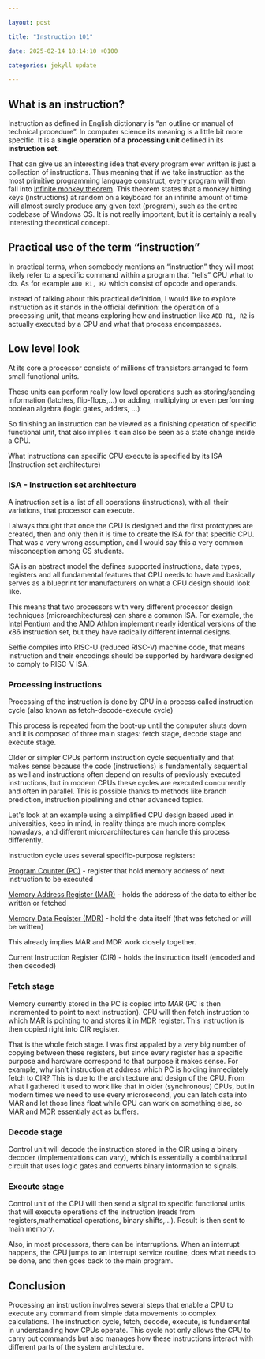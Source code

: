 ```yaml
---

layout: post

title: "Instruction 101"

date: 2025-02-14 18:14:10 +0100

categories: jekyll update

---
```

## What is an instruction?
  
Instruction as defined in English dictionary is “an outline or manual of technical procedure”. In computer science its meaning is a little bit more specific. It is a **single operation of a processing unit** defined in its **instruction set**.

That can give us an interesting idea that every program ever written is just a collection of instructions. Thus meaning that if we take instruction as the most primitive programming language construct, every program will then fall into [Infinite monkey theorem](https://en.wikipedia.org/wiki/Infinite_monkey_theorem). This theorem states that a monkey hitting keys (instructions) at random on a keyboard for an infinite amount of time will almost surely produce any given text (program), such as the entire codebase of Windows OS. It is not really important, but it is certainly a really interesting theoretical concept.

## Practical use of the term “instruction”
In practical terms, when somebody mentions an “instruction” they will most likely refer to a specific command within a program that “tells” CPU what to do. As for example `ADD R1, R2` which consist of opcode and operands.

Instead of talking about this practical definition, I would like to explore instruction as it stands in the official definition: the operation of a processing unit, that means exploring how and instruction like `ADD R1, R2` is actually executed by a CPU and what that process encompasses.
## Low level look
At its core a processor consists of millions of transistors arranged to form small functional units.

These units can perform really low level operations such as storing/sending information (latches, flip-flops,…) or adding, multiplying or even performing boolean algebra (logic gates, adders, …)

So finishing an instruction can be viewed as a finishing operation of specific functional unit, that also implies it can also be seen as a state change inside a CPU.

What instructions can specific CPU execute is specified by its ISA (Instruction set architecture)
### ISA - Instruction set architecture
A instruction set is a list of all operations (instructions), with all their variations, that processor can execute.

I always thought that once the CPU is designed and the first prototypes are created, then and only then it is time to create the ISA for that specific CPU. That was a very wrong assumption, and I would say this a very common misconception among CS students.

ISA is an abstract model the defines supported instructions, data types, registers and all fundamental features that CPU needs to have and basically serves as a blueprint for manufacturers on what a CPU design should look like.

This means that two processors with very different processor design techniques (microarchitectures) can share a common ISA. For example, the Intel Pentium and the AMD Athlon implement nearly identical versions of the x86 instruction set, but they have radically different internal designs.

Selfie compiles into RISC-U (reduced RISC-V) machine code, that means instruction and their encodings should be supported by hardware designed to comply to RISC-V ISA.

### Processing instructions
Processing of the instruction is done by CPU in a process called instruction cycle (also known as fetch-decode-execute cycle)

This process is repeated from the boot-up until the computer shuts down and it is composed of three main stages: fetch stage, decode stage and execute stage.

Older or simpler CPUs perform instruction cycle sequentially and that makes sense because the code (instructions) is fundamentally sequential as well and instructions often depend on results of previously executed instructions, but in modern CPUs these cycles are executed concurrently and often in parallel. This is possible thanks to methods like branch prediction, instruction pipelining and other advanced topics.

Let's look at an example using a simplified CPU design based used in universities, keep in mind, in reality things are much more complex nowadays, and different microarchitectures can handle this process differently.

Instruction cycle uses several specific-purpose registers:

<ins>Program Counter (PC)</ins> - register that hold memory address of next instruction to be executed

<ins>Memory Address Register (MAR)</ins> - holds the address of the data to either be written or fetched

<ins>Memory Data Register (MDR)</ins> - hold the data itself (that was fetched or will be written)

This already implies MAR and MDR work closely together.

Current Instruction Register (CIR) - holds the instruction itself (encoded and then decoded)
### Fetch stage
Memory currently stored in the PC is copied into MAR (PC is then incremented to point to next instruction). CPU will then fetch instruction to which MAR is pointing to and stores it in MDR register. This instruction is then copied right into CIR register.

That is the whole fetch stage. I was first appaled by a very big number of copying between these registers, but since every register has a specific purpose and hardware correspond to that purpose it makes sense. For example, why isn’t instruction at address which PC is holding immediately fetch to CIR? This is due to the architecture and design of the CPU. From what I gathered it used to work like that in older (synchronous) CPUs, but in modern times we need to use every microsecond, you can latch data into MAR and let those lines float while CPU can work on something else, so MAR and MDR essentialy act as buffers.

### Decode stage
Control unit will decode the instruction stored in the CIR using a binary decoder (implementations can vary), which is essentially a combinational circuit that uses logic gates and converts binary information to signals.

### Execute stage
Control unit of the CPU will then send a signal to specific functional units that will execute operations of the instruction (reads from registers,mathematical operations, binary shifts,…). Result is then sent to main memory.

Also, in most processors, there can be interruptions. When an interrupt happens, the CPU jumps to an interrupt service routine, does what needs to be done, and then goes back to the main program.
## Conclusion
Processing an instruction involves several steps that enable a CPU to execute any command from simple data movements to complex calculations. The instruction cycle, fetch, decode, execute, is fundamental in understanding how CPUs operate. This cycle not only allows the CPU to carry out commands but also manages how these instructions interact with different parts of the system architecture.